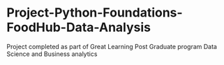# Project-Python-Foundations-FoodHub-Data-Analysis
Project completed as part of Great Learning Post Graduate program Data Science and Business analytics
